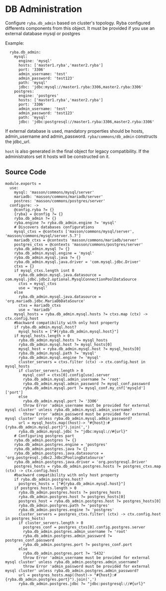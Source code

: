 
# DB Administration
Configure `ryba.db_admin` based on cluster's topology. Ryba configured differents
components from this object. It must be provided if you use an external database
mysql or postgres


Example:
```
  ryba.db_admin:
    mysql:
      engine: 'mysql'
      hosts: ['master1.ryba','master2.ryba']
      port: '3306'
      admin_username: 'test'
      admin_password: 'test123'
      path: 'mysql'
      jdbc: 'jdbc:mysql://master1.ryba:3306,master2.ryba:3306'
    postgres:
      engine: 'postgres'
      hosts: ['master1.ryba','master2.ryba']
      port: '3306'
      admin_username: 'test'
      admin_password: 'test123'
      path: 'mysql'
      jdbc: 'jdbc:postgresql://master1.ryba:3306,master2.ryba:3306'
```

If external database is used, mandatory properties should be hosts,
admin\_username and admin\_password.
`ryba/commons/db_admin` constructs the jdbc_url.

`host` is also generated in the final object for legacy compatibility. If the administrators
set it hosts will be constructed on it.

## Source Code

    module.exports =
      use:
        mysql: 'masson/commons/mysql/server'
        mariadb: 'masson/commons/mariadb/server'
        postres: 'masson/commons/postgres/server'
      configure: ->
        @config.ryba ?= {}
        {ryba} = @config ?= {}
        ryba.db_admin ?= {}
        ryba.engine ?= ryba.db_admin.engine ?= 'mysql'
        # Discovers databases configurations
        mysql_ctxs = @contexts ['masson/commons/mysql/server', 'masson/commons/mysql/server.5.7']
        mariadb_ctxs = @contexts 'masson/commons/mariadb/server'
        postgres_ctxs = @contexts 'masson/commons/postgres/server'
        ryba.db_admin.mysql ?= {}
        ryba.db_admin.mysql.engine = 'mysql'
        ryba.db_admin.mysql.java ?= {}
        ryba.db_admin.mysql.java.driver = 'com.mysql.jdbc.Driver'
        ctxs = {}
        if mysql_ctxs.length isnt 0 
          ryba.db_admin.mysql.java.datasource = com.mysql.jdbc.jdbc2.optional.MysqlConnectionPoolDataSource
          ctxs = mysql_ctxs
          use = 'mysql'
        else 
          ryba.db_admin.mysql.java.datasource = 'org.mariadb.jdbc.MariaDbDataSource'
          ctxs = mariadb_ctxs
          use = 'mariadb'
        mysql_hosts = ryba.db_admin.mysql.hosts ?= ctxs.map (ctx) -> ctx.config.host
        #backward compatibility with only host property
        if ryba.db_admin.mysql.host?
          mysql_hosts = ["#{ryba.db_admin.mysql.host}"]
        if mysql_hosts.length > 0
          ryba.db_admin.mysql.hosts ?= mysql_hosts
          ryba.db_admin.mysql.host ?= mysql_hosts[0]
          mysql_host = ryba.db_admin.mysql.host ?= mysql_hosts[0]
          ryba.db_admin.mysql.path ?= 'mysql'
          ryba.db_admin.mysql.engine ?= 'mysql'
          cluster_servers = ctxs.filter (ctx) -> ctx.config.host in mysql_hosts
          if cluster_servers.length > 0
            mysql_conf = ctxs[0].config[use].server
            ryba.db_admin.mysql.admin_username ?= 'root'
            ryba.db_admin.mysql.admin_password ?= mysql_conf.password
            ryba.db_admin.mysql.port ?= mysql_conf.my_cnf['mysqld']['port']
          else
            ryba.db_admin.mysql.port ?= '3306'
            throw Error 'admin_username must be provided for external mysql cluster' unless ryba.db_admin.mysql.admin_username?
            throw Error 'admin_password must be provided for external mysql cluster' unless ryba.db_admin.mysql.admin_password?
          url = mysql_hosts.map((host)-> "#{host}:#{ryba.db_admin.mysql.port}").join(',')
          ryba.db_admin.mysql.jdbc ?= "jdbc:mysql://#{url}"
        # Configuring postgres part
        ryba.db_admin.postgres ?= {}
        ryba.db_admin.postgres.engine = 'postgres'
        ryba.db_admin.postgres.java ?= {}
        ryba.db_admin.postgres.java.datasource = 'org.postgresql.jdbc2.Jdbc2PoolingDataSource'
        ryba.db_admin.postgres.java.driver = 'org.postgresql.Driver'
        postgres_hosts = ryba.db_admin.postgres.hosts ?= postgres_ctxs.map (ctx) -> ctx.config.host
        #backward compatibility with only host property
        if ryba.db_admin.postgres.host?
          postgres_hosts = ["#{ryba.db_admin.mysql.host}"]
        if postgres_hosts.length > 0
          ryba.db_admin.postgres.hosts ?= postgres_hosts
          ryba.db_admin.postgres.host ?= postgres_hosts[0]
          postgres_host = ryba.db_admin.postgres.host ?= postgres_hosts[0]
          ryba.db_admin.postgres.path ?= 'postgres'
          ryba.db_admin.postgres.engine ?= 'postgres'
          cluster_servers = postgres_ctxs.filter( (ctx) -> ctx.config.host in postgres_hosts)
          if cluster_servers.length > 0
            postgres_conf = postgres_ctxs[0].config.postgres.server
            ryba.db_admin.postgres.admin_username ?= 'root'
            ryba.db_admin.postgres.admin_password ?= postgres_conf.password
            ryba.db_admin.postgres.port ?= postgres_conf.port
          else
            ryba.db_admin.postgres.port ?= '5432'
            throw Error 'admin_username must be provided for external mysql cluster' unless ryba.db_admin.postgres.admin_username?
            throw Error 'admin_password must be provided for external mysql cluster' unless ryba.db_admin.postgres.admin_password?
          url = postgres_hosts.map((host)-> "#{host}:#{ryba.db_admin.postgres.port}").join(',')
          ryba.db_admin.postgres.jdbc ?= "jdbc:postgresql://#{url}"
